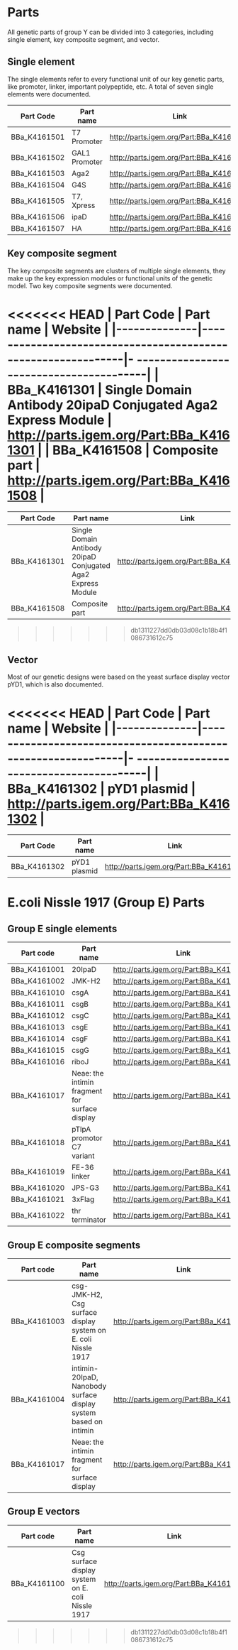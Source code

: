 # Parts

All genetic parts of group Y can be divided into 3 categories, including single
element, key composite segment, and vector.

## Single element

The single elements refer to every functional unit of our key genetic parts,
like promoter, linker, important polypeptide, etc. A total of seven single
elements were documented.

| Part Code    | Part name     | Link                                |
|--------------|---------------|-----------------------------------------|
| BBa_K4161501 | T7 Promoter   | <http://parts.igem.org/Part:BBa_K4161501> |
| BBa_K4161502 | GAL1 Promoter | <http://parts.igem.org/Part:BBa_K4161502> |
| BBa_K4161503 | Aga2          | <http://parts.igem.org/Part:BBa_K4161503> |
| BBa_K4161504 | G4S           | <http://parts.igem.org/Part:BBa_K4161504> |
| BBa_K4161505 | T7, Xpress    | <http://parts.igem.org/Part:BBa_K4161505> |
| BBa_K4161506 | ipaD          | <http://parts.igem.org/Part:BBa_K4161506> |
| BBa_K4161507 | HA            | <http://parts.igem.org/Part:BBa_K4161507> |

## Key composite segment

The key composite segments are clusters of multiple single elements, they make
up the key expression modules or functional units of the genetic model. Two key
composite segments were documented.

<<<<<<< HEAD
| Part Code    | Part name                                                    |
Website                                 |
|--------------|--------------------------------------------------------------|-
----------------------------------------|
| BBa_K4161301 | Single Domain Antibody 20ipaD Conjugated Aga2 Express Module |
<http://parts.igem.org/Part:BBa_K4161301> |
| BBa_K4161508 | Composite part                                               |
<http://parts.igem.org/Part:BBa_K4161508> |
=======
| Part Code    | Part name                                                    |Link                                    |
|--------------|--------------------------------------------------------------|-----------------------------------------  |
| BBa_K4161301 | Single Domain Antibody 20ipaD Conjugated Aga2 Express Module | <http://parts.igem.org/Part:BBa_K4161301> |
| BBa_K4161508 | Composite part                                               | <http://parts.igem.org/Part:BBa_K4161508> |
>>>>>>> db1311227dd0db03d08c1b18b4f1086731612c75

## Vector

Most of our genetic designs were based on the yeast surface display vector
pYD1, which is also documented.

<<<<<<< HEAD
| Part Code    | Part name                                                    |
Website                                 |
|--------------|--------------------------------------------------------------|-
----------------------------------------|
| BBa_K4161302 | pYD1 plasmid                                                 |
<http://parts.igem.org/Part:BBa_K4161302> |
=======
| Part Code    | Part name                                                    |Link                                   |
|--------------|--------------------------------------------------------------|------------------------------------------|
| BBa_K4161302 | pYD1 plasmid                                                 | <http://parts.igem.org/Part:BBa_K4161302>|

# E.coli Nissle 1917 (Group E) Parts

## Group E single elements         
| Part code | Part name| Link |
| ------ | ------ | ------ |
BBa_K4161001  | 20IpaD | <http://parts.igem.org/Part:BBa_K4161001>
BBa_K4161002  | JMK-H2 | <http://parts.igem.org/Part:BBa_K4161002>
BBa_K4161010  | csgA | <http://parts.igem.org/Part:BBa_K4161010>
BBa_K4161011  | csgB | <http://parts.igem.org/Part:BBa_K4161011>
BBa_K4161012  | csgC | <http://parts.igem.org/Part:BBa_K4161012>
BBa_K4161013  | csgE | <http://parts.igem.org/Part:BBa_K4161013>
BBa_K4161014  | csgF | <http://parts.igem.org/Part:BBa_K4161014>
BBa_K4161015  | csgG | <http://parts.igem.org/Part:BBa_K4161015>
BBa_K4161016  | riboJ | <http://parts.igem.org/Part:BBa_K4161016>
BBa_K4161017 | Neae: the intimin fragment for surface display | <http://parts.igem.org/Part:BBa_K4161017>
BBa_K4161018 | pTlpA promotor C7 variant | <http://parts.igem.org/Part:BBa_K4161018>
BBa_K4161019 | FE-36 linker | <http://parts.igem.org/Part:BBa_K4161019>
BBa_K4161020 | JPS-G3 | <http://parts.igem.org/Part:BBa_K4161020>
BBa_K4161021 | 3xFlag | <http://parts.igem.org/Part:BBa_K4161021>
BBa_K4161022 | thr terminator | <http://parts.igem.org/Part:BBa_K4161022>


## Group E composite segments

| Part code | Part name| Link |
| ------ | ------ | ------ |
BBa_K4161003  | csg-JMK-H2, Csg surface display system on E. coli Nissle 1917 | <http://parts.igem.org/Part:BBa_K4161003>
BBa_K4161004 | intimin-20IpaD, Nanobody surface display system based on intimin| <http://parts.igem.org/Part:BBa_K4161004>
BBa_K4161017 | Neae: the intimin fragment for surface display | <http://parts.igem.org/Part:BBa_K4161017>

## Group E vectors

| Part code | Part name| Link |
| ------ | ------ | ------ |
BBa_K4161100  | Csg surface display system on E. coli Nissle 1917 |<http://parts.igem.org/Part:BBa_K4161100>
>>>>>>> db1311227dd0db03d08c1b18b4f1086731612c75
